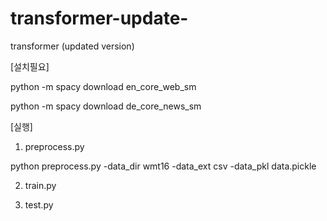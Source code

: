 # transformer-update-
transformer (updated version)


	
[설치필요]

 python -m spacy download en_core_web_sm


 python -m spacy download de_core_news_sm


[실행]
1. preprocess.py
 
 python preprocess.py -data_dir wmt16 -data_ext csv -data_pkl data.pickle

2. train.py


3. test.py
